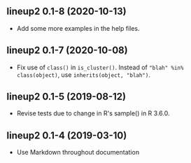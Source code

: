 ## lineup2 0.1-8 (2020-10-13)

- Add some more examples in the help files.


## lineup2 0.1-7 (2020-10-08)

- Fix use of `class()` in `is_cluster()`. Instead of
  `"blah" %in% class(object)`, use `inherits(object, "blah")`.


## lineup2 0.1-5 (2019-08-12)

- Revise tests due to change in R's sample() in R 3.6.0.


## lineup2 0.1-4 (2019-03-10)

- Use Markdown throughout documentation
